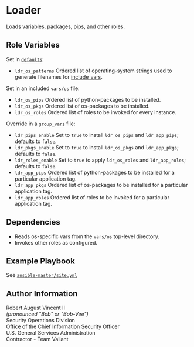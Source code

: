 Loader
======

Loads variables, packages, pips, and other roles.

Role Variables
--------------

Set in [`defaults`](defaults/main.yml):
- `ldr_os_patterns`
  Ordered list of operating-system strings used to generate filenames for [include_vars](https://docs.ansible.com/ansible/latest/modules/include_vars_module.html#include-vars-module).

Set in an included `vars/os` file:
- `ldr_os_pips`
  Ordered list of python-packages to be installed.
- `ldr_os_pkgs`
  Ordered list of os-packages to be installed.
- `ldr_os_roles`
  Ordered list of roles to be invoked for every instance.

Override in a [`group_vars`](../../group_vars) file:
- `ldr_pips_enable`
  Set to `true` to install `ldr_os_pips` and `ldr_app_pips`; defaults to `false`.
- `ldr_pkgs_enable`
  Set to `true` to install `ldr_os_pkgs` and `ldr_app_pkgs`; defaults to `false`.
- `ldr_roles_enable`
  Set to `true` to apply `ldr_os_roles` and `ldr_app_roles`; defaults to `false`.
- `ldr_app_pips`
  Ordered list of python-packages to be installed for a particular application tag.
- `ldr_app_pkgs`
  Ordered list of os-packages to be installed for a particular application tag.
- `ldr_app_roles`
  Ordered list of roles to be invoked for a particular application tag.

Dependencies
------------

- Reads os-specific vars from the `vars/os` top-level directory.
- Invokes other roles as configured.

Example Playbook
----------------

See [`ansible-master/site.yml`](/GSASecOps/ansible-master/blob/master/site.yml)

Author Information
------------------

Robert August Vincent II  
*(pronounced "Bob" or "Bob-Vee")*  
Security Operations Division  
Office of the Chief Information Security Officer  
U.S. General Services Administration  
Contractor - Team Valiant  
